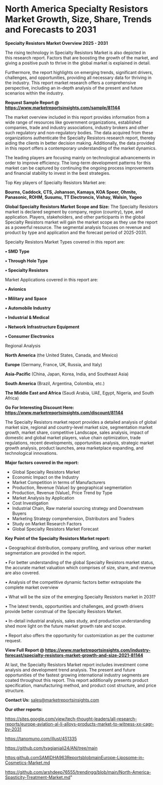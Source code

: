 # North America Specialty Resistors Market Growth, Size, Share, Trends and Forecasts to 2031

<Strong> Specialty Resistors Market Overview 2025 - 2031</strong>

The rising technology in Specialty Resistors Market is also depicted in this research report. Factors that are boosting the growth of the market, and giving a positive push to thrive in the global market is explained in detail.

Furthermore, the report highlights on emerging trends, significant drivers, challenges, and opportunities, providing all necessary data for thriving in the industry. This report market research offers a comprehensive perspective, including an in-depth analysis of the present and future scenarios within the industry.

<strong>Request Sample Report @ <a href=https://www.marketreportsinsights.com/sample/81144>https://www.marketreportsinsights.com/sample/81144</a></strong>

The market overview included in this report provides information from a wide range of resources like government organizations, established companies, trade and industry associations, industry brokers and other such regulatory and non-regulatory bodies. The data acquired from these organizations authenticate the Specialty Resistors research report, thereby aiding the clients in better decision making. Additionally, the data provided in this report offers a contemporary understanding of the market dynamics.

The leading players are focusing mainly on technological advancements in order to improve efficiency. The long-term development patterns for this market can be captured by continuing the ongoing process improvements and financial stability to invest in the best strategies.

Top Key players of Specialty Resistors Market are:

<strong>Bourns, Caddock, CTS, Johanson, Kamaya, KOA Speer, Ohmite, Panasonic, ROHM, Susumu, TT Electroncis, Vishay, Walsin, Yageo</strong>

<strong><b>Global Specialty Resistors Market Scope and Size:</b></strong>
The Specialty Resistors market is declared segment by company, region (country), type, and application. Players, stakeholders, and other participants in the global Specialty Resistors market will gain the market scope as they use the report as a powerful resource. The segmental analysis focuses on revenue and product by type and application and the forecast period of 2025-2031.

Specialty Resistors Market Types covered in this report are:

<strong>• SMD Type

• Through Hole Type

• Specialty Resistors</strong>

Market Applications covered in this report are:

<strong>• Avionics

• Military and Space

• Automobile Industry

• Industrial & Medical

• Network Infrastructure Equipment

• Consumer Electronics</strong> 

Regional Analysis

<strong>North America</strong> (the United States, Canada, and Mexico)

<strong>Europe</strong> (Germany, France, UK, Russia, and Italy)

<strong>Asia-Pacific</strong> (China, Japan, Korea, India, and Southeast Asia)

<strong>South America</strong> (Brazil, Argentina, Colombia, etc.)

<strong>The Middle East and Africa</strong> (Saudi Arabia, UAE, Egypt, Nigeria, and South Africa)

<strong>Go For Interesting Discount Here: <a href=https://www.marketreportsinsights.com/discount/81144>https://www.marketreportsinsights.com/discount/81144</a></strong>

The Specialty Resistors market report provides a detailed analysis of global market size, regional and country-level market size, segmentation market growth, market share, competitive Landscape, sales analysis, impact of domestic and global market players, value chain optimization, trade regulations, recent developments, opportunities analysis, strategic market growth analysis, product launches, area marketplace expanding, and technological innovations.

<strong><b>Major factors covered in the report:</b></strong>
<ul>
  <li>Global Specialty Resistors Market </li>
  <li>Economic Impact on the Industry</li>
  <li>Market Competition in terms of Manufacturers</li>
  <li>Production, Revenue (Value) by geographical segmentation</li>
  <li>Production, Revenue (Value), Price Trend by Type</li>
  <li>Market Analysis by Application</li>
  <li>Cost Investigation</li>
  <li>Industrial Chain, Raw material sourcing strategy and Downstream Buyers</li>
  <li>Marketing Strategy comprehension, Distributors and Traders</li>
  <li>Study on Market Research Factors</li>
  <li>Global Specialty Resistors Market Forecast</li>
</ul>

<strong><b>Key Point of the Specialty Resistors Market report:</b></strong>

• Geographical distribution, company profiling, and various other market segmentation are provided in the report.

• For better understanding of the global Specialty Resistors market status, the accurate market valuation which comprises of size, share, and revenue are also covered.

• Analysis of the competitive dynamic factors better extrapolate the complete market overview

• What will be the size of the emerging Specialty Resistors market in 2031?

• The latest trends, opportunities and challenges, and growth drivers provide better construal of the Specialty Resistors Market.

• In-detail industrial analysis, sales study, and production understanding shed more light on the future market growth rate and scope.

• Report also offers the opportunity for customization as per the customer request.

<strong><b>View Full Report @ <a href=https://www.marketreportsinsights.com/industry-forecast/specialty-resistors-market-growth-and-size-2021-81144>https://www.marketreportsinsights.com/industry-forecast/specialty-resistors-market-growth-and-size-2021-81144</a></b></strong>


At last, the Specialty Resistors Market report includes investment come analysis and development trend analysis. The present and future opportunities of the fastest growing international industry segments are coated throughout this report. This report additionally presents product specification, manufacturing method, and product cost structure, and price structure.

<strong>Contact Us:</strong>
sales@marketreportsinsights.com

<strong>Our other reports:</strong>

<a href=https://sites.google.com/view/tech-thought-leaders/all-research-reports/europe-aviation-al-li-alloys-products-market-to-witness-xx-cagr-by-2031>https://sites.google.com/view/tech-thought-leaders/all-research-reports/europe-aviation-al-li-alloys-products-market-to-witness-xx-cagr-by-2031</a>

<a href=https://tanomuno.com/illust/451335>https://tanomuno.com/illust/451335</a>

<a href=https://github.com/tyagianjali24/AN/tree/main>https://github.com/tyagianjali24/AN/tree/main</a>

<a href=https:github.comSAMIDHA963ReportsblobmainEurope-Liposome-in-Cosmetics-Market.md>https:github.comSAMIDHA963ReportsblobmainEurope-Liposome-in-Cosmetics-Market.md</a>

<a href=https://github.com/arshdeep76555/trendingg/blob/main/North-America-Spasticity-Treatment-Market.md>https://github.com/arshdeep76555/trendingg/blob/main/North-America-Spasticity-Treatment-Market.md</a>"

